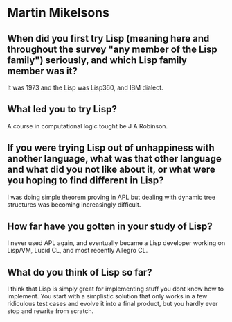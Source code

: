 # Martin Mikelsons

## When did you first try Lisp (meaning here and throughout the survey "any member of the Lisp family") seriously, and which Lisp family member was it?

It was 1973 and the Lisp was Lisp360, and IBM dialect.

## What led you to try Lisp?

A course in computational logic tought be J A Robinson.

## If you were trying Lisp out of unhappiness with another language, what was that other language and what did you not like about it, or what were you hoping to find different in Lisp?

I was doing simple theorem proving in APL but dealing with dynamic
tree structures was becoming increasingly difficult.

## How far have you gotten in your study of Lisp?

I never used APL again, and eventually became a Lisp developer working
on Lisp/VM, Lucid CL, and most recently Allegro CL.

## What do you think of Lisp so far?

I think that Lisp is simply great for implementing stuff you dont know
how to implement.  You start with a simplistic solution that only
works in a few ridiculous test cases and evolve it into a final
product, but you hardly ever stop and rewrite from scratch.
